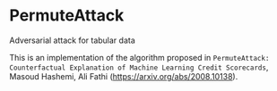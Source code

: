 # PermuteAttack
Adversarial attack for tabular data

This is an implementation of the algorithm proposed in `PermuteAttack: Counterfactual Explanation of Machine Learning Credit Scorecards`, Masoud Hashemi, Ali Fathi (https://arxiv.org/abs/2008.10138).
